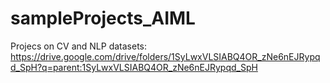 # sampleProjects_AIML
Projecs on CV and NLP
datasets: https://drive.google.com/drive/folders/1SyLwxVLSIABQ4OR_zNe6nEJRypqd_SpH?q=parent:1SyLwxVLSIABQ4OR_zNe6nEJRypqd_SpH
